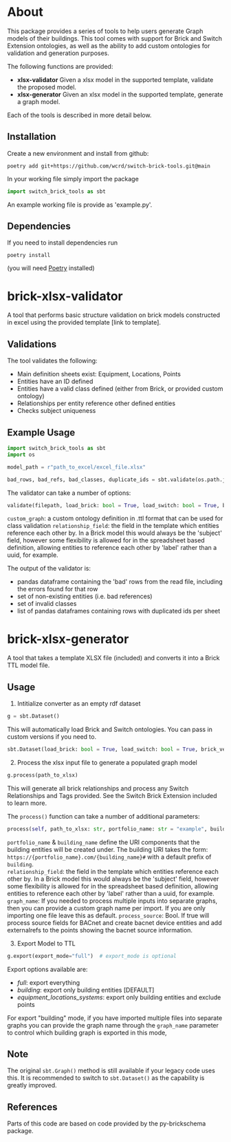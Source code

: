 # About
This package provides a series of tools to help users generate Graph models of their buildings.
This tool comes with support for Brick and Switch Extension ontologies, as well as the ability to add custom ontologies for validation and generation purposes.

The following functions are provided:
* **xlsx-validator**
Given a xlsx model in the supported template, validate the proposed model.
* **xlsx-generator**
Given an xlsx model in the supported template, generate a graph model.

Each of the tools is described in more detail below.

## Installation
Create a new environment and install from github:

 ```
 poetry add git+https://github.com/wcrd/switch-brick-tools.git@main
 ```
 In your working file simply import the package

 ```python
 import switch_brick_tools as sbt
 ```
An example working file is provide as 'example.py'.

## Dependencies
If you need to install dependencies run 
```buildoutcfg
poetry install
```
(you will need [Poetry](https://python-poetry.org/docs/) installed)

# brick-xlsx-validator

A tool that performs basic structure validation on brick models constructed in excel using the provided template [link to template].

## Validations

The tool validates the following:
* Main definition sheets exist: Equipment, Locations, Points
* Entities have an ID defined
* Entities have a valid class defined (either from Brick, or provided custom ontology)
* Relationships per entity reference other defined entities
* Checks subject uniqueness

## Example Usage

```python
import switch_brick_tools as sbt
import os

model_path = r"path_to_excel/excel_file.xlsx"

bad_rows, bad_refs, bad_classes, duplicate_ids = sbt.validate(os.path.join(model_path))
```

The validator can take a number of options:
```python
validate(filepath, load_brick: bool = True, load_switch: bool = True, brick_version: str = "1.2", switch_version: str = "1.1", custom_graph: rdflib.Graph = None, relationship_field: tuple = ("Brick", "label"))
```
`custom_graph`: a custom ontology definition in .ttl format that can be used for class validation
`relationship_field`: the field in the template which entities reference each other by. In a Brick model this would always be the 'subject' field, however some flexibility is allowed for in the spreadsheet based definition, allowing entities to reference each other by 'label' rather than a uuid, for example.

The output of the validator is:
* pandas dataframe containing the 'bad' rows from the read file, including the errors found for that row
* set of non-existing entities (i.e. bad references)
* set of invalid classes
* list of pandas dataframes containing rows with duplicated ids per sheet 




# brick-xlsx-generator
A tool that takes a template XLSX file (included) and converts it into a Brick TTL model file.



## Usage
1. Intitialize converter as an empty rdf dataset
```python
g = sbt.Dataset()
```
This will automatically load Brick and Switch ontologies. You can pass in custom versions if you need to.
```python
sbt.Dataset(load_brick: bool = True, load_switch: bool = True, brick_version: str = "1.2", switch_version: str = "1.1.4")
```

2. Process the xlsx input file to generate a populated graph model
```python
g.process(path_to_xlsx)
```
This will generate all brick relationships and process any Switch Relationships and Tags provided. See the Switch Brick Extension included to learn more.

The `process()` function can take a number of additional parameters:
```python
process(self, path_to_xlsx: str, portfolio_name: str = "example", building_name: str = "example_building", relationship_field:tuple = ("Brick", "identifier"), graph_name:str = "building")
```
`portfolio_name` & `building_name` define the URI components that the building entities will be created under. The building URI takes the form: `https://{portfolio_name}.com/{building_name}#` with a default prefix of `building`.\
`relationship_field`: the field in the template which entities reference each other by. In a Brick model this would always be the 'subject' field, however some flexibility is allowed for in the spreadsheet based definition, allowing entities to reference each other by 'label' rather than a uuid, for example.\
`graph_name`: If you needed to process multiple inputs into separate graphs, then you can provide a custom graph name per import. If you are only importing one file leave this as default.
`process_source`: Bool. If true will process source fields for BACnet and create bacnet device entities and add externalrefs to the points showing the bacnet source information.

3. Export Model to TTL
```python
g.export(export_mode="full")  # export_mode is optional
```
Export options available are:
* _full_: export everything
* _building_: export only building entities [DEFAULT]
* _equipment_locations_systems_: export only building entities and exclude points

For export "building" mode, if you have imported multiple files into separate graphs you can provide the graph name through the `graph_name` parameter to control which building graph is exported in this mode,

<!-- # Extensions
To keep things separate so that the validator and generator methods are not impact by new development, any additional information is added as part of a post processing step. Eventually this will be incorporated into the main processes; but for now much simpler to just do it here.

## Source Information - BACnet
Generate device objects and add external references to points which have BACnet sources. -->

## Note
The original `sbt.Graph()` method is still available if your legacy code uses this. It is recommended to switch to `sbt.Dataset()` as the capability is greatly improved.

## References
Parts of this code are based on code provided by the py-brickschema package.